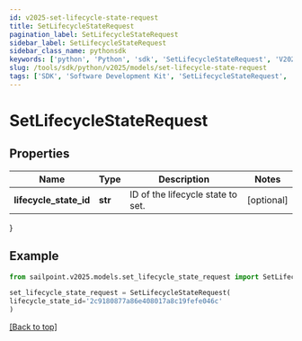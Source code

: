 ```yaml
---
id: v2025-set-lifecycle-state-request
title: SetLifecycleStateRequest
pagination_label: SetLifecycleStateRequest
sidebar_label: SetLifecycleStateRequest
sidebar_class_name: pythonsdk
keywords: ['python', 'Python', 'sdk', 'SetLifecycleStateRequest', 'V2025SetLifecycleStateRequest'] 
slug: /tools/sdk/python/v2025/models/set-lifecycle-state-request
tags: ['SDK', 'Software Development Kit', 'SetLifecycleStateRequest', 'V2025SetLifecycleStateRequest']
---
```


# SetLifecycleStateRequest


## Properties

Name | Type | Description | Notes
------------ | ------------- | ------------- | -------------
**lifecycle_state_id** | **str** | ID of the lifecycle state to set. | [optional] 
}

## Example

```python
from sailpoint.v2025.models.set_lifecycle_state_request import SetLifecycleStateRequest

set_lifecycle_state_request = SetLifecycleStateRequest(
lifecycle_state_id='2c9180877a86e408017a8c19fefe046c'
)

```
[[Back to top]](#) 

